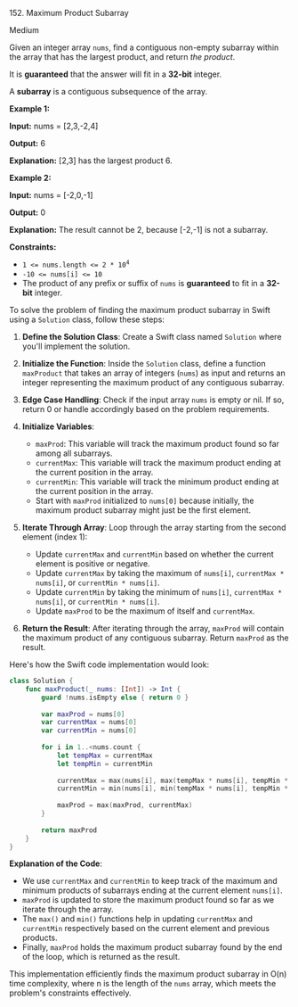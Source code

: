 152\. Maximum Product Subarray

Medium

Given an integer array `nums`, find a contiguous non-empty subarray within the array that has the largest product, and return _the product_.

It is **guaranteed** that the answer will fit in a **32-bit** integer.

A **subarray** is a contiguous subsequence of the array.

**Example 1:**

**Input:** nums = [2,3,-2,4]

**Output:** 6

**Explanation:** [2,3] has the largest product 6. 

**Example 2:**

**Input:** nums = [-2,0,-1]

**Output:** 0

**Explanation:** The result cannot be 2, because [-2,-1] is not a subarray. 

**Constraints:**

*   <code>1 <= nums.length <= 2 * 10<sup>4</sup></code>
*   `-10 <= nums[i] <= 10`
*   The product of any prefix or suffix of `nums` is **guaranteed** to fit in a **32-bit** integer.

To solve the problem of finding the maximum product subarray in Swift using a `Solution` class, follow these steps:

1. **Define the Solution Class**: Create a Swift class named `Solution` where you'll implement the solution.

2. **Initialize the Function**: Inside the `Solution` class, define a function `maxProduct` that takes an array of integers (`nums`) as input and returns an integer representing the maximum product of any contiguous subarray.

3. **Edge Case Handling**: Check if the input array `nums` is empty or nil. If so, return 0 or handle accordingly based on the problem requirements.

4. **Initialize Variables**:
   - `maxProd`: This variable will track the maximum product found so far among all subarrays.
   - `currentMax`: This variable will track the maximum product ending at the current position in the array.
   - `currentMin`: This variable will track the minimum product ending at the current position in the array.
   - Start with `maxProd` initialized to `nums[0]` because initially, the maximum product subarray might just be the first element.

5. **Iterate Through Array**: Loop through the array starting from the second element (index 1):
   - Update `currentMax` and `currentMin` based on whether the current element is positive or negative.
   - Update `currentMax` by taking the maximum of `nums[i]`, `currentMax * nums[i]`, or `currentMin * nums[i]`.
   - Update `currentMin` by taking the minimum of `nums[i]`, `currentMax * nums[i]`, or `currentMin * nums[i]`.
   - Update `maxProd` to be the maximum of itself and `currentMax`.

6. **Return the Result**: After iterating through the array, `maxProd` will contain the maximum product of any contiguous subarray. Return `maxProd` as the result.

Here's how the Swift code implementation would look:

```swift
class Solution {
    func maxProduct(_ nums: [Int]) -> Int {
        guard !nums.isEmpty else { return 0 }
        
        var maxProd = nums[0]
        var currentMax = nums[0]
        var currentMin = nums[0]
        
        for i in 1..<nums.count {
            let tempMax = currentMax
            let tempMin = currentMin
            
            currentMax = max(nums[i], max(tempMax * nums[i], tempMin * nums[i]))
            currentMin = min(nums[i], min(tempMax * nums[i], tempMin * nums[i]))
            
            maxProd = max(maxProd, currentMax)
        }
        
        return maxProd
    }
}
```

**Explanation of the Code**:
- We use `currentMax` and `currentMin` to keep track of the maximum and minimum products of subarrays ending at the current element `nums[i]`.
- `maxProd` is updated to store the maximum product found so far as we iterate through the array.
- The `max()` and `min()` functions help in updating `currentMax` and `currentMin` respectively based on the current element and previous products.
- Finally, `maxProd` holds the maximum product subarray found by the end of the loop, which is returned as the result.

This implementation efficiently finds the maximum product subarray in O(n) time complexity, where n is the length of the `nums` array, which meets the problem's constraints effectively.